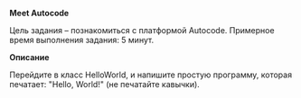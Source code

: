 **Meet Autocode**

Цель задания – познакомиться с платформой Autocode.
Примерное время выполнения задания: 5 минут.

**Описание**

Перейдите в класс HelloWorld, и напишите простую программу, которая печатает: "Hello, World!" (не печатайте кавычки).
